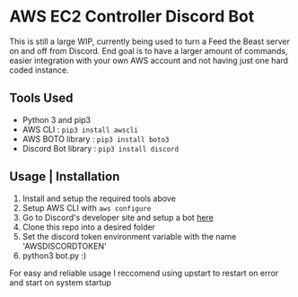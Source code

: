 # AWS EC2 Controller Discord Bot
This is still a large WIP, currently being used to turn a Feed the Beast server on and off from Discord. End goal is to have a larger amount of commands, easier integration with your own AWS account and not having just one hard coded instance.

## Tools Used
* Python 3 and pip3
* AWS CLI : ```pip3 install awscli ```
* AWS BOTO library : ``` pip3 install boto3 ```
* Discord Bot library : ``` pip3 install discord ```

## Usage | Installation
1. Install and setup the required tools above
2. Setup AWS CLI with ``` aws configure ```
3. Go to Discord's developer site and setup a bot [here](https://discordapp.com/developers)
4. Clone this repo into a desired folder
5. Set the discord token environment variable with the name 'AWSDISCORDTOKEN'
6. python3 bot.py :)

For easy and reliable usage I reccomend using upstart to restart on error and start on system startup
